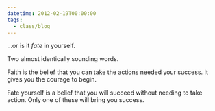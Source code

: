 ```yaml
---
datetime: 2012-02-19T00:00:00
tags:
  - class/blog
---
```

...or is it *fate* in yourself.

Two almost identically sounding words.

Faith is the belief that you can take the actions needed your success. It gives you the courage to begin.

Fate yourself is a belief that you will succeed without needing to take action. Only one of these will bring you success.
